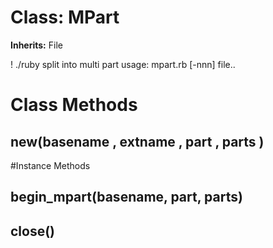 # Class: MPart
**Inherits:** File
    

! ./ruby split into multi part usage: mpart.rb [-nnn] file..


# Class Methods
## new(basename , extname , part , parts ) [](#method-c-new)

#Instance Methods
## begin_mpart(basename, part, parts) [](#method-i-begin_mpart)

## close() [](#method-i-close)

